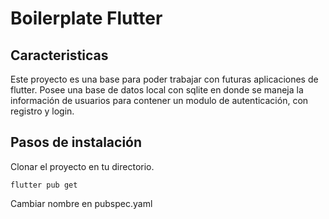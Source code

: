 # Boilerplate Flutter

## Caracteristicas

Este proyecto es una base para poder trabajar con futuras aplicaciones de flutter.
Posee una base de datos local con sqlite en donde se maneja la información de usuarios para contener un modulo de autenticación, con registro y login.

## Pasos de instalación

Clonar el proyecto en tu directorio.
```
flutter pub get
```

Cambiar nombre en pubspec.yaml

